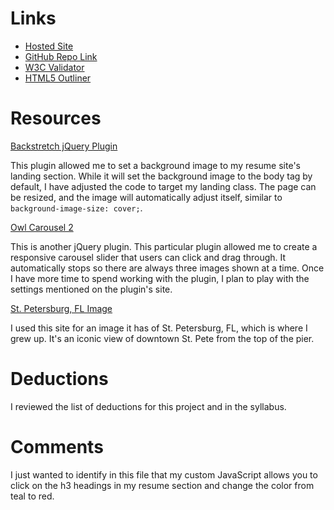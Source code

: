 # Links

* [Hosted Site](http://gerrettrice.com/project_resume_rice_gerrett/ "Gerrett Rice Digital Resume")
* [GitHub Repo Link](https://github.com/gerrettrice/project_resume_rice_gerrett "GitHub Repo")
* [W3C Validator](https://validator.w3.org/nu/?doc=http%3A%2F%2Fgerrettrice.com%2Fproject_resume_rice_gerrett%2F "W3C Validator")
* [HTML5 Outliner](https://gsnedders.html5.org/outliner/process.py?url=http%3A%2F%2Fgerrettrice.com%2Fproject_resume_rice_gerrett%2F "HTML5 Outliner")

# Resources

[Backstretch jQuery Plugin](http://www.jquery-backstretch.com/ "Backstretch")

This plugin allowed me to set a background image to my resume site's landing section. While it will set the background image to the body tag by default, I have adjusted the code to target my landing class. The page can be resized, and the image will automatically adjust itself, similar to `background-image-size: cover;`.

[Owl Carousel 2](https://owlcarousel2.github.io/OwlCarousel2/ "Owl Carousel 2")

This is another jQuery plugin. This particular plugin allowed me to create a responsive carousel slider that users can click and drag through. It automatically stops so there are always three images shown at a time. Once I have more time to spend working with the plugin, I plan to play with the settings mentioned on the plugin's site.

[St. Petersburg, FL Image](https://www.bankogaragedoors.com/locations/pinellas-county/st-petersburg/ "Banko Garage Doors")

I used this site for an image it has of St. Petersburg, FL, which is where I grew up. It's an iconic view of downtown St. Pete from the top of the pier.

# Deductions

I reviewed the list of deductions for this project and in the syllabus.

# Comments

I just wanted to identify in this file that my custom JavaScript allows you to click on the h3 headings in my resume section and change the color from teal to red.
